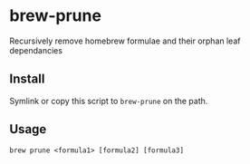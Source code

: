 # brew-prune
Recursively remove homebrew formulae and their orphan leaf dependancies

## Install
Symlink or copy this script to `brew-prune` on the path.

## Usage
```brew prune <formula1> [formula2] [formula3]```
